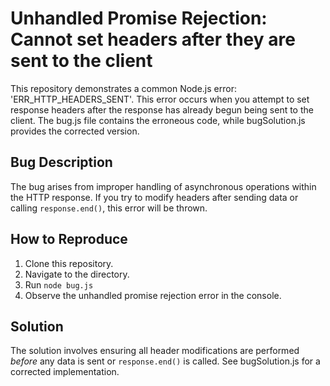 # Unhandled Promise Rejection: Cannot set headers after they are sent to the client

This repository demonstrates a common Node.js error: 'ERR_HTTP_HEADERS_SENT'.  This error occurs when you attempt to set response headers after the response has already begun being sent to the client. The bug.js file contains the erroneous code, while bugSolution.js provides the corrected version.

## Bug Description

The bug arises from improper handling of asynchronous operations within the HTTP response. If you try to modify headers after sending data or calling `response.end()`, this error will be thrown.

## How to Reproduce

1. Clone this repository.
2. Navigate to the directory.
3. Run `node bug.js`
4. Observe the unhandled promise rejection error in the console.

## Solution

The solution involves ensuring all header modifications are performed *before* any data is sent or `response.end()` is called.  See bugSolution.js for a corrected implementation.